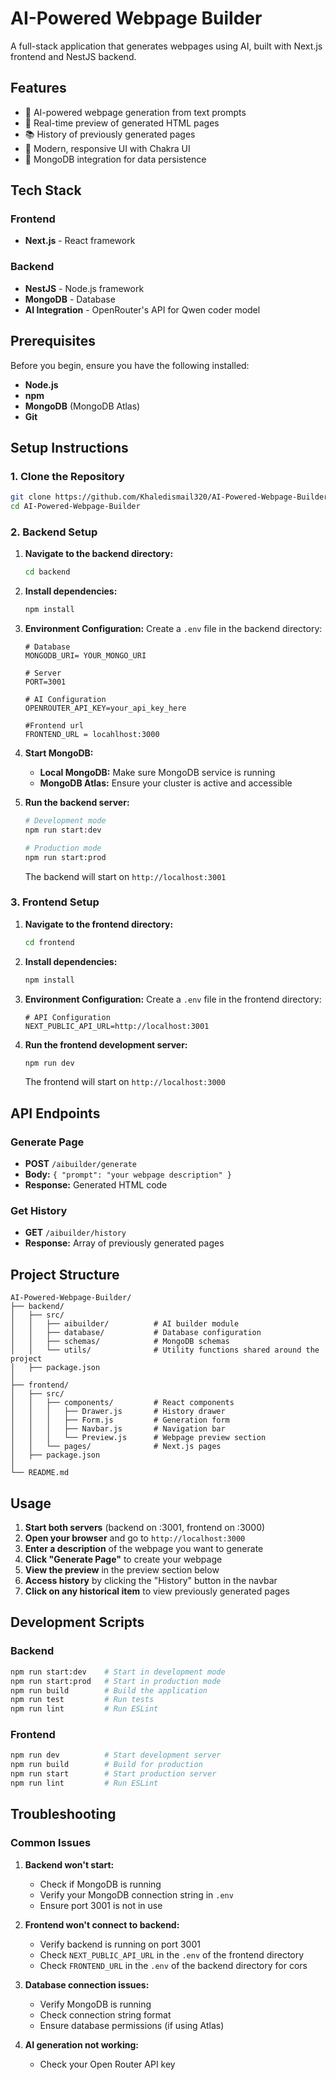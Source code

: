 # AI-Powered Webpage Builder

A full-stack application that generates webpages using AI, built with Next.js frontend and NestJS backend.

## Features

- 🤖 AI-powered webpage generation from text prompts
- 📱 Real-time preview of generated HTML pages
- 📚 History of previously generated pages
- 🎨 Modern, responsive UI with Chakra UI
- 💾 MongoDB integration for data persistence

## Tech Stack

### Frontend
- **Next.js** - React framework


### Backend
- **NestJS** - Node.js framework
- **MongoDB** - Database
- **AI Integration** - OpenRouter's API for Qwen coder model

## Prerequisites

Before you begin, ensure you have the following installed:
- **Node.js** 
- **npm** 
- **MongoDB** (MongoDB Atlas)
- **Git**

## Setup Instructions

### 1. Clone the Repository

```bash
git clone https://github.com/Khaledismail320/AI-Powered-Webpage-Builder.git
cd AI-Powered-Webpage-Builder
```

### 2. Backend Setup

1. **Navigate to the backend directory:**
   ```bash
   cd backend
   ```

2. **Install dependencies:**
   ```bash
   npm install
   ```

3. **Environment Configuration:**
   Create a `.env` file in the backend directory:
   ```env
   # Database
   MONGODB_URI= YOUR_MONGO_URI

   # Server
   PORT=3001

   # AI Configuration 
   OPENROUTER_API_KEY=your_api_key_here

   #Frontend url
   FRONTEND_URL = locahlhost:3000
   
   ```

4. **Start MongoDB:**
   - **Local MongoDB:** Make sure MongoDB service is running
   - **MongoDB Atlas:** Ensure your cluster is active and accessible

5. **Run the backend server:**
   ```bash
   # Development mode
   npm run start:dev

   # Production mode
   npm run start:prod
   ```

   The backend will start on `http://localhost:3001`

### 3. Frontend Setup

1. **Navigate to the frontend directory:**
   ```bash
   cd frontend
   ```

2. **Install dependencies:**
   ```bash
   npm install
   ```

3. **Environment Configuration:**
   Create a `.env` file in the frontend directory:
   ```env
   # API Configuration
   NEXT_PUBLIC_API_URL=http://localhost:3001
   ```

4. **Run the frontend development server:**
   ```bash
   npm run dev
   ```

   The frontend will start on `http://localhost:3000`

## API Endpoints

### Generate Page
- **POST** `/aibuilder/generate`
- **Body:** `{ "prompt": "your webpage description" }`
- **Response:** Generated HTML code

### Get History
- **GET** `/aibuilder/history`
- **Response:** Array of previously generated pages

## Project Structure

```
AI-Powered-Webpage-Builder/
├── backend/
│   ├── src/
│   │   ├── aibuilder/          # AI builder module
│   │   ├── database/           # Database configuration
│   │   ├── schemas/            # MongoDB schemas
│   │   └── utils/              # Utility functions shared around the project
│   ├── package.json
│   
├── frontend/
│   ├── src/
│   │   ├── components/         # React components
│   │   │   ├── Drawer.js       # History drawer
│   │   │   ├── Form.js         # Generation form
│   │   │   ├── Navbar.js       # Navigation bar
│   │   │   └── Preview.js      # Webpage preview section
│   │   └── pages/              # Next.js pages
│   ├── package.json
│   
└── README.md
```

## Usage

1. **Start both servers** (backend on :3001, frontend on :3000)
2. **Open your browser** and go to `http://localhost:3000`
3. **Enter a description** of the webpage you want to generate
4. **Click "Generate Page"** to create your webpage
5. **View the preview** in the preview section below
6. **Access history** by clicking the "History" button in the navbar
7. **Click on any historical item** to view previously generated pages

## Development Scripts

### Backend
```bash
npm run start:dev    # Start in development mode
npm run start:prod   # Start in production mode
npm run build        # Build the application
npm run test         # Run tests
npm run lint         # Run ESLint
```

### Frontend
```bash
npm run dev          # Start development server
npm run build        # Build for production
npm run start        # Start production server
npm run lint         # Run ESLint
```


## Troubleshooting

### Common Issues

1. **Backend won't start:**
   - Check if MongoDB is running
   - Verify your MongoDB connection string in `.env`
   - Ensure port 3001 is not in use

2. **Frontend won't connect to backend:**
   - Verify backend is running on port 3001
   - Check `NEXT_PUBLIC_API_URL` in the `.env` of the frontend directory
   - Check `FRONTEND_URL` in the `.env` of the backend directory for cors

3. **Database connection issues:**
   - Verify MongoDB is running
   - Check connection string format
   - Ensure database permissions (if using Atlas)

4. **AI generation not working:**
   - Check your Open Router API key
   

